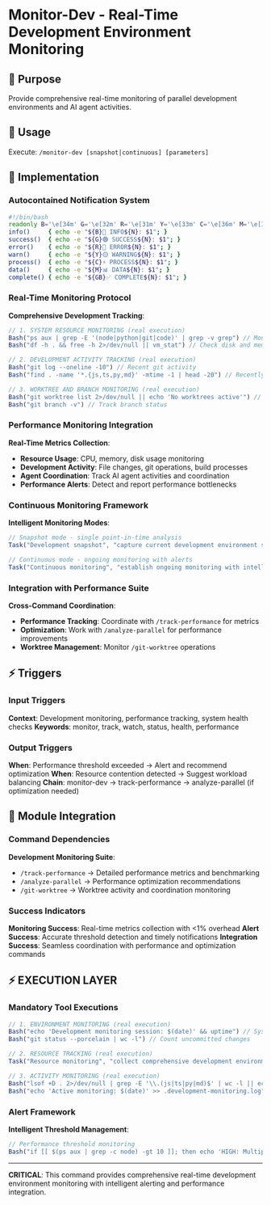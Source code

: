 # Monitor-Dev - Real-Time Development Environment Monitoring

## 🎯 Purpose
Provide comprehensive real-time monitoring of parallel development environments and AI agent activities.

## 🚀 Usage
Execute: `/monitor-dev [snapshot|continuous] [parameters]`

## 🔧 Implementation

### Autocontained Notification System
```bash
#!/bin/bash
readonly B='\e[34m' G='\e[32m' R='\e[31m' Y='\e[33m' C='\e[36m' M='\e[35m' GB='\e[32;1m' N='\e[0m'
info()     { echo -e "${B}🔵 INFO${N}: $1"; }
success()  { echo -e "${G}🟢 SUCCESS${N}: $1"; }  
error()    { echo -e "${R}🔴 ERROR${N}: $1"; }
warn()     { echo -e "${Y}🟡 WARNING${N}: $1"; }
process()  { echo -e "${C}⚡ PROCESS${N}: $1"; }
data()     { echo -e "${M}📊 DATA${N}: $1"; }
complete() { echo -e "${GB}✅ COMPLETE${N}: $1"; }
```

### Real-Time Monitoring Protocol
**Comprehensive Development Tracking**:
```javascript
// 1. SYSTEM RESOURCE MONITORING (real execution)
Bash("ps aux | grep -E '(node|python|git|code)' | grep -v grep") // Monitor development processes
Bash("df -h . && free -h 2>/dev/null || vm_stat") // Check disk and memory usage

// 2. DEVELOPMENT ACTIVITY TRACKING (real execution)
Bash("git log --oneline -10") // Recent git activity
Bash("find . -name '*.{js,ts,py,md}' -mtime -1 | head -20") // Recently modified files

// 3. WORKTREE AND BRANCH MONITORING (real execution)
Bash("git worktree list 2>/dev/null || echo 'No worktrees active'") // Monitor active worktrees
Bash("git branch -v") // Track branch status
```

### Performance Monitoring Integration
**Real-Time Metrics Collection**:
- **Resource Usage**: CPU, memory, disk usage monitoring
- **Development Activity**: File changes, git operations, build processes
- **Agent Coordination**: Track AI agent activities and coordination
- **Performance Alerts**: Detect and report performance bottlenecks

### Continuous Monitoring Framework
**Intelligent Monitoring Modes**:
```javascript
// Snapshot mode - single point-in-time analysis
Task("Development snapshot", "capture current development environment state and metrics")

// Continuous mode - ongoing monitoring with alerts
Task("Continuous monitoring", "establish ongoing monitoring with intelligent alerting")
```

### Integration with Performance Suite
**Cross-Command Coordination**:
- **Performance Tracking**: Coordinate with `/track-performance` for metrics
- **Optimization**: Work with `/analyze-parallel` for performance improvements
- **Worktree Management**: Monitor `/git-worktree` operations

## ⚡ Triggers

### Input Triggers
**Context**: Development monitoring, performance tracking, system health checks
**Keywords**: monitor, track, watch, status, health, performance

### Output Triggers
**When**: Performance threshold exceeded → Alert and recommend optimization
**When**: Resource contention detected → Suggest workload balancing
**Chain**: monitor-dev → track-performance → analyze-parallel (if optimization needed)

## 🔗 Module Integration

### Command Dependencies
**Development Monitoring Suite**:
- `/track-performance` → Detailed performance metrics and benchmarking
- `/analyze-parallel` → Performance optimization recommendations
- `/git-worktree` → Worktree activity and coordination monitoring

### Success Indicators
**Monitoring Success**: Real-time metrics collection with <1% overhead
**Alert Success**: Accurate threshold detection and timely notifications
**Integration Success**: Seamless coordination with performance and optimization commands

## ⚡ EXECUTION LAYER

### Mandatory Tool Executions
```javascript
// 1. ENVIRONMENT MONITORING (real execution)
Bash("echo 'Development monitoring session: $(date)' && uptime") // System status
Bash("git status --porcelain | wc -l") // Count uncommitted changes

// 2. RESOURCE TRACKING (real execution)
Task("Resource monitoring", "collect comprehensive development environment metrics and resource utilization")

// 3. ACTIVITY MONITORING (real execution)
Bash("lsof +D . 2>/dev/null | grep -E '\\.(js|ts|py|md)$' | wc -l || echo 'File activity check'") // Monitor file access
Bash("echo 'Active monitoring: $(date)' >> .development-monitoring.log") // Log monitoring session
```

### Alert Framework
**Intelligent Threshold Management**:
```javascript
// Performance threshold monitoring
Bash("if [[ $(ps aux | grep -c node) -gt 10 ]]; then echo 'HIGH: Multiple Node processes detected'; fi") // Process monitoring
```

---

**CRITICAL**: This command provides comprehensive real-time development environment monitoring with intelligent alerting and performance integration.
